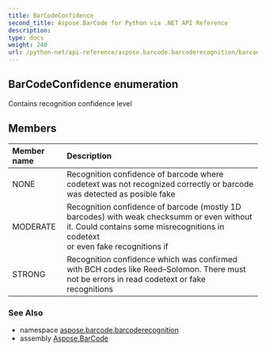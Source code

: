 ```yaml
---
title: BarCodeConfidence
second_title: Aspose.BarCode for Python via .NET API Reference
description: 
type: docs
weight: 240
url: /python-net/api-reference/aspose.barcode.barcoderecognition/barcodeconfidence/
---
```


## BarCodeConfidence enumeration

Contains recognition confidence level

## Members
| Member name | Description |
| :- | :- |
|NONE|Recognition confidence of barcode where codetext was not recognized correctly or barcode was detected as posible fake|
|MODERATE|Recognition confidence of barcode (mostly 1D barcodes) with weak checksumm or even without it. Could contains some misrecognitions in codetext<br/>            or even fake recognitions if|
|STRONG|Recognition confidence which was confirmed with BCH codes like Reed–Solomon. There must not be errors in read codetext or fake recognitions|

### See Also

* namespace [aspose.barcode.barcoderecognition](/barcode/python-net/api-reference/aspose.barcode.barcoderecognition/)
* assembly [Aspose.BarCode](/barcode/python-net/api-reference/)

